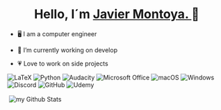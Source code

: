 
<div align="center">
  <h1 align="center">Hello, I´m <a href="https://portafolio-javimp.netlify.app/"> Javier Montoya. </a> 👋</h1>
</div>

- 🖥️ I am a computer engineer

- 🔭 I’m currently working on develop
- 💗 Love to work on side projects

![LaTeX](https://img.shields.io/badge/latex-%23008080.svg?style=for-the-badge&logo=latex&logoColor=white)
![Python](https://img.shields.io/badge/python-3670A0?style=for-the-badge&logo=python&logoColor=ffdd54)
![Audacity](https://img.shields.io/badge/Audacity-0000CC?style=for-the-badge&logo=audacity&logoColor=white)
![Microsoft Office](https://img.shields.io/badge/Microsoft_Office-D83B01?style=for-the-badge&logo=microsoft-office&logoColor=white)
![macOS](https://img.shields.io/badge/mac%20os-000000?style=for-the-badge&logo=macos&logoColor=F0F0F0)
![Windows](https://img.shields.io/badge/Windows-0078D6?style=for-the-badge&logo=windows&logoColor=white)
![Discord](https://img.shields.io/badge/Discord-%235865F2.svg?style=for-the-badge&logo=discord&logoColor=white)
![GitHub](https://img.shields.io/badge/github-%23121011.svg?style=for-the-badge&logo=github&logoColor=white)
![Udemy](https://img.shields.io/badge/Udemy-A435F0?style=for-the-badge&logo=Udemy&logoColor=white)

<img src="https://komarev.com/ghpvc/?username=JavierMP-Dev&style=flat-square&color=blue" alt=""/>

<img align="center" src="https://github-readme-stats.vercel.app/api?username=include_all_commits=true&count_private=true&show_icons=true&line_height=20&title_color=2B5BBD&icon_color=1124BB&text_color=A1A1A1&bg_color=0,000000,130F40" alt="my Github Stats"/>
